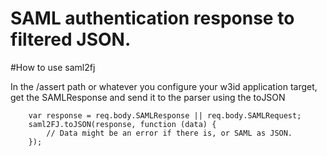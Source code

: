 # SAML authentication response to filtered JSON.

#How to use saml2fj

In the /assert path or whatever you configure your w3id application target, get the SAMLResponse and send it to the parser using the toJSON 

```
    var response = req.body.SAMLResponse || req.body.SAMLRequest;
    saml2FJ.toJSON(response, function (data) {
        // Data might be an error if there is, or SAML as JSON.
    });

```

